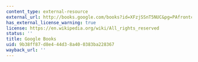 ```yaml
---
content_type: external-resource
external_url: http://books.google.com/books?id=XFzjSSnT5NUC&pg=PAfrontcover
has_external_license_warning: true
license: https://en.wikipedia.org/wiki/All_rights_reserved
status: ''
title: Google Books
uid: 9b38ff87-d8e4-44d3-8a40-0383ba228367
wayback_url: ''
---
```

